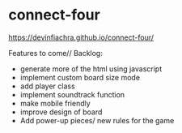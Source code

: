 # connect-four


https://devinfiachra.github.io/connect-four/



Features to come// Backlog:
- generate more of the html using javascript
- implement custom board size mode 
- add player class
- implement soundtrack function
- make mobile friendly
- improve design of board
- Add power-up pieces/ new rules for the game